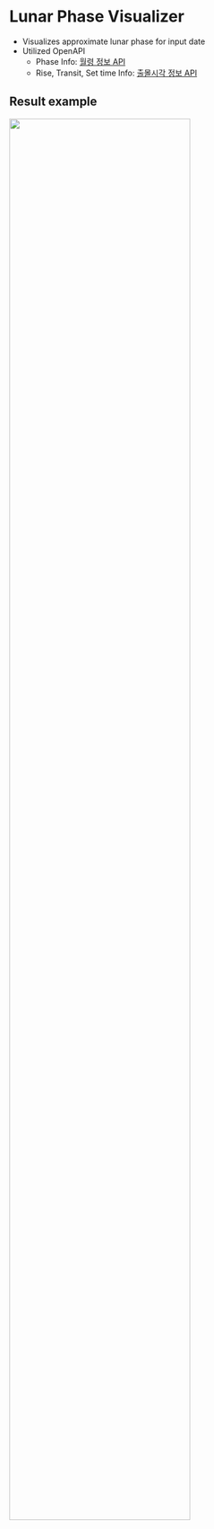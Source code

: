 # Lunar Phase Visualizer
* Visualizes approximate lunar phase for input date
* Utilized OpenAPI
    * Phase Info: [월령 정보 API](https://www.data.go.kr/tcs/dss/selectApiDataDetailView.do?publicDataPk=15012689)
    * Rise, Transit, Set time Info: [출몰시각 정보 API](https://www.data.go.kr/tcs/dss/selectApiDataDetailView.do?publicDataPk=15012688)

## Result example
<img src="https://user-images.githubusercontent.com/47859342/100445209-0808a280-30f0-11eb-95d4-e196ed651f68.png" width="80%">

